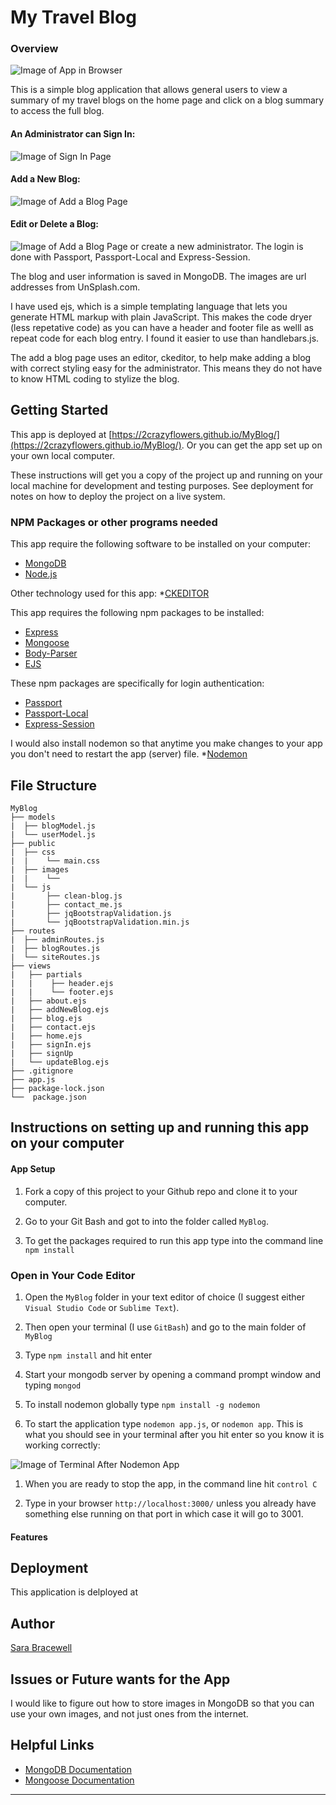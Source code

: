 # My Travel Blog

### Overview

![Image of App in Browser](./public/images/readme_images/home.PNG)

This is a simple blog application that allows general users to view a summary of my travel blogs on the home page and click on a blog summary to access the full blog. 

#### An Administrator can Sign In:
![Image of Sign In Page](./public/images/readme_images/signin.PNG)

#### Add a New Blog:
![Image of Add a Blog Page](./public/images/readme_images/addablog.PNG)

#### Edit or Delete a Blog:
![Image of Add a Blog Page](./public/images/readme_images/homeafter.PNG)
or create a new administrator. The login is done with Passport, Passport-Local and Express-Session.

The blog and user information is saved in MongoDB. The images are url addresses from UnSplash.com.

I have used ejs, which is a simple templating language that lets you generate HTML markup with plain JavaScript. This makes the code dryer (less repetative code) as you can have a header and footer file as welll as repeat code for each blog entry. I found it easier to use than handlebars.js.

The add a blog page uses an editor, ckeditor, to help make adding a blog with correct styling easy for the administrator. This means they do not have to know HTML coding to stylize the blog.

	
## Getting Started

This app is deployed at [https://2crazyflowers.github.io/MyBlog/](https://2crazyflowers.github.io/MyBlog/). Or you can get the app set up on your own local computer.

These instructions will get you a copy of the project up and running on your local machine for development and testing purposes. See deployment for notes on how to deploy the project on a live system.

### NPM Packages or other programs needed
This app require the following software to be installed on your computer:
* [MongoDB]()
* [Node.js](https://nodejs.org/en/)

Other technology used for this app:
*[CKEDITOR](https://ckeditor.com/ckeditor-4/)

This app requires the following npm packages to be installed:
* [Express](https://www.npmjs.com/package/express)
* [Mongoose](https://www.npmjs.com/package/mongoose)
* [Body-Parser](https://www.npmjs.com/package/body-parser)
* [EJS](https://www.npmjs.com/package/express)

These npm packages are specifically for login authentication:
* [Passport](https://www.npmjs.com/package/passport)
* [Passport-Local](https://www.npmjs.com/package/passport-local)
* [Express-Session](https://www.npmjs.com/package/express-session)

I would also install nodemon so that anytime you make changes to your app you don't need to restart the app (server) file.
*[Nodemon](https://www.npmjs.com/package/nodemon)

## File Structure

```
MyBlog
├── models
|  ├── blogModel.js
|  └── userModel.js
├── public
|  ├── css
|  |    └── main.css
|  ├── images
|  |    └── 
|  └── js
|       ├── clean-blog.js
|       ├── contact_me.js
|       ├── jqBootstrapValidation.js
|       └── jqBootstrapValidation.min.js
├── routes
|  ├── adminRoutes.js
|  ├── blogRoutes.js
|  └── siteRoutes.js
├── views
|   ├── partials
|   |    ├── header.ejs
|   |    └── footer.ejs
|   ├── about.ejs
|   ├── addNewBlog.ejs
|   ├── blog.ejs
|   ├── contact.ejs
|   ├── home.ejs
|   ├── signIn.ejs
|   ├── signUp
|   └── updateBlog.ejs
├── .gitignore
├── app.js
├── package-lock.json
└──  package.json
```

## Instructions on setting up and running this app on your computer

#### App Setup

1. Fork a copy of this project to your Github repo and clone it to your computer.

1. Go to your Git Bash and got to into the folder called `MyBlog`.

1. To get the packages required to run this app type into the command line `npm install`


### Open in Your Code Editor
1. Open the `MyBlog` folder in your text editor of choice (I suggest either `Visual Studio Code` or `Sublime Text`).

1. Then open your terminal (I use `GitBash`) and go to the main folder of `MyBlog`

1. Type `npm install` and hit enter

1. Start your mongodb server by opening a command prompt window and typing `mongod`

1. To install nodemon globally type `npm install -g nodemon`

1. To start the application type `nodemon app.js`, or `nodemon app`. This is what you should see in your terminal after you hit enter so you know it is working correctly:

![Image of Terminal After Nodemon App](./public/images/readme_images/nodemonapp.PNG)

1. When you are ready to stop the app, in the command line hit `control C`

1. Type in your browser `http://localhost:3000/` unless you already have something else running on that port in which case it will go to 3001.


#### Features


## Deployment

This application is delployed at 


## Author

[Sara Bracewell](https://github.com/2crazyflowers)


## Issues or Future wants for the App

I would like to figure out how to store images in MongoDB so that you can use your own images, and not just ones from the internet.

## Helpful Links
* [MongoDB Documentation](https://docs.mongodb.com/manual/)
* [Mongoose Documentation](http://mongoosejs.com/docs/api.html)

---
